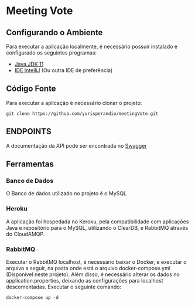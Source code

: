 # Meeting Vote


## Configurando o Ambiente

Para executar a aplicação localmente, é necessário possuir instalado e configurado os seguintes programas:

- [Java JDK 11](https://adoptopenjdk.net/?variant=openjdk11&jvmVariant=hotspot)
- [IDE IntelliJ](https://www.jetbrains.com/pt-br/idea/download/#section=windows) (Ou outra IDE de preferência)


## Código Fonte

Para executar a aplicação é necessário clonar o projeto:

```shell
git clone https://github.com/yurisperandio/meetingVote.git
```

## ENDPOINTS

A documentação da API pode ser encontrada no [Swagger](https://meetingvote.herokuapp.com/swagger-ui.html)

## Ferramentas

### Banco de Dados

O Banco de dados utilizado no projeto é o MySQL

### Heroku

A aplicação foi hospedada no Keroku, pela compatibilidade com aplicações Java e repositório para o MySQL, utilizando o ClearDB, e RabbitMQ através do CloudAMQP.

### RabbitMQ

Executar o RabbitMQ localhost, é necessário baixar o Docker, e executar o arquivo a seguir, na pasta onde está o arquivo docker-compose.yml (Disponível neste projeto).
Além disso, é necessário alterar os dados no application.properties, deixando as configurações para localhost descomentadas.
Executar o seguinte comando:

```shell
docker-compose up -d
```
